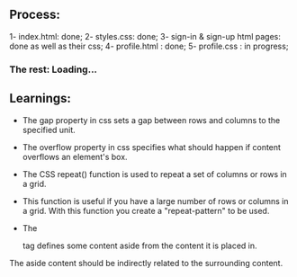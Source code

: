 ## Process:

1- index.html: done;
2- styles.css: done;
3- sign-in & sign-up html pages: done as well as their css;
4- profile.html : done;
5- profile.css :  in progress;


### The rest: Loading...


## Learnings:

- The gap property in css sets a gap between rows and columns to the specified unit.

- The overflow property in css specifies what should happen if content overflows an element's box.

- The CSS repeat() function is used to repeat a set of columns or rows in a grid.

- This function is useful if you have a large number of rows or columns in a grid. With this function you create a "repeat-pattern" to be used.

- The <aside> tag defines some content aside from the content it is placed in.

The aside content should be indirectly related to the surrounding content.



